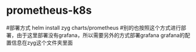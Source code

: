 # prometheus-k8s
#部署方式
helm install zyg  charts/prometheus
#别的也按照这个方式进行部署，由于这里部署没有grafana，所以需要另外的方式部署grafana
grafana的配置信息在zyg这个文件夹里面
